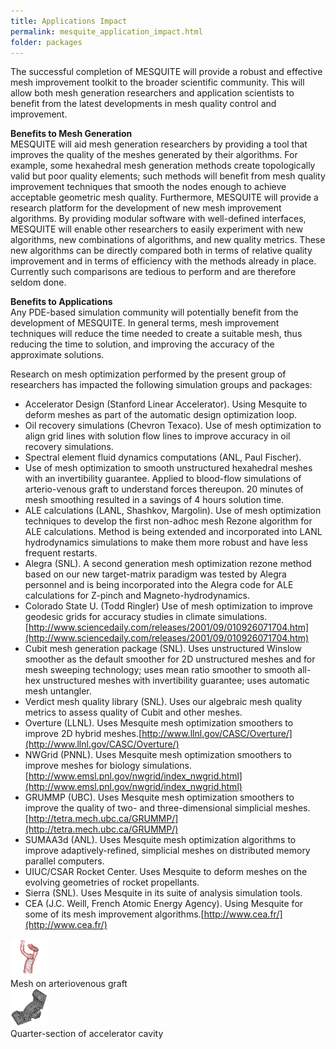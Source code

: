 ```yaml
---
title: Applications Impact
permalink: mesquite_application_impact.html
folder: packages
---
```


The successful completion of MESQUITE will provide a robust and effective mesh improvement toolkit to the broader scientific community. This will allow both mesh generation researchers and application scientists to benefit from the latest developments in mesh quality control and improvement.

**Benefits to Mesh Generation**  
MESQUITE will aid mesh generation researchers by providing a tool that improves the quality of the meshes generated by their algorithms. For example, some hexahedral mesh generation methods create topologically valid but poor quality elements; such methods will benefit from mesh quality improvement techniques that smooth the nodes enough to achieve acceptable geometric mesh quality. Furthermore, MESQUITE will provide a research platform for the development of new mesh improvement algorithms. By providing modular software with well-defined interfaces, MESQUITE will enable other researchers to easily experiment with new algorithms, new combinations of algorithms, and new quality metrics. These new algorithms can be directly compared both in terms of relative quality improvement and in terms of efficiency with the methods already in place. Currently such comparisons are tedious to perform and are therefore seldom done.

**Benefits to Applications**  
Any PDE-based simulation community will potentially benefit from the development of MESQUITE. In general terms, mesh improvement techniques will reduce the time needed to create a suitable mesh, thus reducing the time to solution, and improving the accuracy of the approximate solutions.

Research on mesh optimization performed by the present group of researchers has impacted the following simulation groups and packages:

*   Accelerator Design (Stanford Linear Accelerator). Using Mesquite to deform meshes as part of the automatic design optimization loop.
*   Oil recovery simulations (Chevron Texaco). Use of mesh optimization to align grid lines with solution flow lines to improve accuracy in oil recovery simulations.
*   Spectral element fluid dynamics computations (ANL, Paul Fischer).
*   Use of mesh optimization to smooth unstructured hexahedral meshes with an invertibility guarantee. Applied to blood-flow simulations of arterio-venous graft to understand forces thereupon. 20 minutes of mesh smoothing resulted in a savings of 4 hours solution time.
*   ALE calculations (LANL, Shashkov, Margolin). Use of mesh optimization techniques to develop the first non-adhoc mesh Rezone algorithm for ALE calculations. Method is being extended and incorporated into LANL hydrodynamics simulations to make them more robust and have less frequent restarts.
*   Alegra (SNL). A second generation mesh optimization rezone method based on our new target-matrix paradigm was tested by Alegra personnel and is being incorporated into the Alegra code for ALE calculations for Z-pinch and Magneto-hydrodynamics.
*   Colorado State U. (Todd Ringler) Use of mesh optimization to improve geodesic grids for accuracy studies in climate simulations. [http://www.sciencedaily.com/releases/2001/09/010926071704.htm](http://www.sciencedaily.com/releases/2001/09/010926071704.htm)
*   Cubit mesh generation package (SNL). Uses unstructured Winslow smoother as the default smoother for 2D unstructured meshes and for mesh sweeping technology; uses mean ratio smoother to smooth all-hex unstructured meshes with invertibility guarantee; uses automatic mesh untangler.
*   Verdict mesh quality library (SNL). Uses our algebraic mesh quality metrics to assess quality of Cubit and other meshes.
*   Overture (LLNL). Uses Mesquite mesh optimization smoothers to improve 2D hybrid meshes.[http://www.llnl.gov/CASC/Overture/](http://www.llnl.gov/CASC/Overture/)
*   NWGrid (PNNL). Uses Mesquite mesh optimization smoothers to improve meshes for biology simulations.[http://www.emsl.pnl.gov/nwgrid/index_nwgrid.html](http://www.emsl.pnl.gov/nwgrid/index_nwgrid.html)
*   GRUMMP (UBC). Uses Mesquite mesh optimization smoothers to improve the quality of two- and three-dimensional simplicial meshes. [http://tetra.mech.ubc.ca/GRUMMP/](http://tetra.mech.ubc.ca/GRUMMP/)
*   SUMAA3d (ANL). Uses Mesquite mesh optimization algorithms to improve adaptively-refined, simplicial meshes on distributed memory parallel computers.
*   UIUC/CSAR Rocket Center. Uses Mesquite to deform meshes on the evolving geometries of rocket propellants.
*   Sierra (SNL). Uses Mesquite in its suite of analysis simulation tools.
*   CEA (J.C. Weill, French Atomic Energy Agency). Using Mesquite for some of its mesh improvement algorithms.[http://www.cea.fr/](http://www.cea.fr/)

<div class="row">
    <div class="col-sm-6">
        <img border="0" alt="Trilinos Team" src="images/carotid1.gif" width="60" height="60"> <br>
        Mesh on arteriovenous graft      
    </div>
    <div class="col-sm-6">
        <img border="0" alt="Trilinos Team" src="images/cell10-mesh1.gif" width="60" height="60"> <br>
        Quarter-section of accelerator cavity
    </div>
</div>
